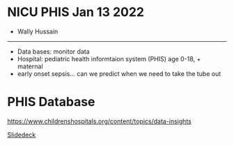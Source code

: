# NICU PHIS Jan 13 2022

* Wally Hussain

---

* Data bases: monitor data
* Hospital: pediatric  health informtaion system (PHIS) age 0-18, + maternal
* early onset sepsis... can we predict when we need to take the tube out



# PHIS Database

https://www.childrenshospitals.org/content/topics/data-insights

[Slidedeck](/uploads/PHIS_ppt.pdf)